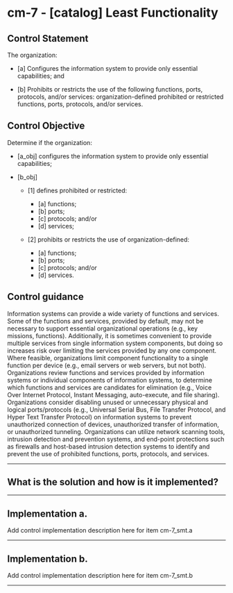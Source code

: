 # cm-7 - \[catalog\] Least Functionality

## Control Statement

The organization:

- \[a\] Configures the information system to provide only essential capabilities; and

- \[b\] Prohibits or restricts the use of the following functions, ports, protocols, and/or services: organization-defined prohibited or restricted functions, ports, protocols, and/or services.

## Control Objective

Determine if the organization:

- \[a_obj\] configures the information system to provide only essential capabilities;

- \[b_obj\]

  - \[1\] defines prohibited or restricted:

    - \[a\] functions;
    - \[b\] ports;
    - \[c\] protocols; and/or
    - \[d\] services;

  - \[2\] prohibits or restricts the use of organization-defined:

    - \[a\] functions;
    - \[b\] ports;
    - \[c\] protocols; and/or
    - \[d\] services.

## Control guidance

Information systems can provide a wide variety of functions and services. Some of the functions and services, provided by default, may not be necessary to support essential organizational operations (e.g., key missions, functions). Additionally, it is sometimes convenient to provide multiple services from single information system components, but doing so increases risk over limiting the services provided by any one component. Where feasible, organizations limit component functionality to a single function per device (e.g., email servers or web servers, but not both). Organizations review functions and services provided by information systems or individual components of information systems, to determine which functions and services are candidates for elimination (e.g., Voice Over Internet Protocol, Instant Messaging, auto-execute, and file sharing). Organizations consider disabling unused or unnecessary physical and logical ports/protocols (e.g., Universal Serial Bus, File Transfer Protocol, and Hyper Text Transfer Protocol) on information systems to prevent unauthorized connection of devices, unauthorized transfer of information, or unauthorized tunneling. Organizations can utilize network scanning tools, intrusion detection and prevention systems, and end-point protections such as firewalls and host-based intrusion detection systems to identify and prevent the use of prohibited functions, ports, protocols, and services.

______________________________________________________________________

## What is the solution and how is it implemented?

<!-- Please leave this section blank and enter implementation details in the parts below. -->

______________________________________________________________________

## Implementation a.

Add control implementation description here for item cm-7_smt.a

______________________________________________________________________

## Implementation b.

Add control implementation description here for item cm-7_smt.b

______________________________________________________________________
